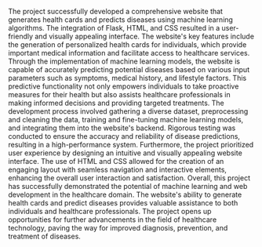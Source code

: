 The project successfully developed a comprehensive website that 
generates health cards and predicts diseases using machine learning algorithms. The 
integration of Flask, HTML, and CSS resulted in a user-friendly and visually appealing 
interface. The website's key features include the generation of personalized health cards 
for individuals, which provide important medical information and facilitate access to 
healthcare services.
Through the implementation of machine learning models, the website is capable of 
accurately predicting potential diseases based on various input parameters such as 
symptoms, medical history, and lifestyle factors. This predictive functionality not only 
empowers individuals to take proactive measures for their health but also assists 
healthcare professionals in making informed decisions and providing targeted 
treatments.
The development process involved gathering a diverse dataset, preprocessing and 
cleaning the data, training and fine-tuning machine learning models, and integrating 
them into the website's backend. Rigorous testing was conducted to ensure the accuracy 
and reliability of disease predictions, resulting in a high-performance system.
Furthermore, the project prioritized user experience by designing an intuitive and 
visually appealing website interface. The use of HTML and CSS allowed for the 
creation of an engaging layout with seamless navigation and interactive elements, 
enhancing the overall user interaction and satisfaction.
Overall, this project has successfully demonstrated the potential of machine learning 
and web development in the healthcare domain. The website's ability to generate health 
cards and predict diseases provides valuable assistance to both individuals and 
healthcare professionals. The project opens up opportunities for further advancements 
in the field of healthcare technology, paving the way for improved diagnosis, prevention, and treatment of diseases.
